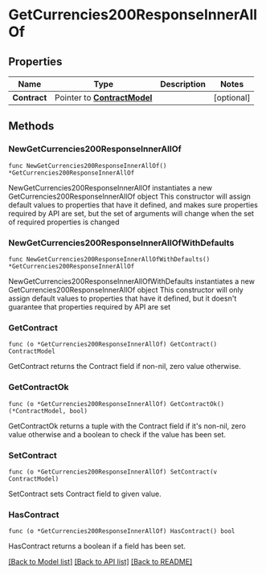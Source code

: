 # GetCurrencies200ResponseInnerAllOf

## Properties

Name | Type | Description | Notes
------------ | ------------- | ------------- | -------------
**Contract** | Pointer to [**ContractModel**](ContractModel.md) |  | [optional] 

## Methods

### NewGetCurrencies200ResponseInnerAllOf

`func NewGetCurrencies200ResponseInnerAllOf() *GetCurrencies200ResponseInnerAllOf`

NewGetCurrencies200ResponseInnerAllOf instantiates a new GetCurrencies200ResponseInnerAllOf object
This constructor will assign default values to properties that have it defined,
and makes sure properties required by API are set, but the set of arguments
will change when the set of required properties is changed

### NewGetCurrencies200ResponseInnerAllOfWithDefaults

`func NewGetCurrencies200ResponseInnerAllOfWithDefaults() *GetCurrencies200ResponseInnerAllOf`

NewGetCurrencies200ResponseInnerAllOfWithDefaults instantiates a new GetCurrencies200ResponseInnerAllOf object
This constructor will only assign default values to properties that have it defined,
but it doesn't guarantee that properties required by API are set

### GetContract

`func (o *GetCurrencies200ResponseInnerAllOf) GetContract() ContractModel`

GetContract returns the Contract field if non-nil, zero value otherwise.

### GetContractOk

`func (o *GetCurrencies200ResponseInnerAllOf) GetContractOk() (*ContractModel, bool)`

GetContractOk returns a tuple with the Contract field if it's non-nil, zero value otherwise
and a boolean to check if the value has been set.

### SetContract

`func (o *GetCurrencies200ResponseInnerAllOf) SetContract(v ContractModel)`

SetContract sets Contract field to given value.

### HasContract

`func (o *GetCurrencies200ResponseInnerAllOf) HasContract() bool`

HasContract returns a boolean if a field has been set.


[[Back to Model list]](../README.md#documentation-for-models) [[Back to API list]](../README.md#documentation-for-api-endpoints) [[Back to README]](../README.md)


